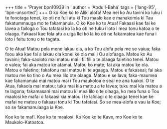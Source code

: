 +++
title = 'Prayer bpn10939 in '
author = 'Abdu'l-Bahá'
tags = ['lang-95', 'bpn-unsorted']
+++
O ko Koe ko te Aliki alofa!  Mea nei ko Au tavini ko luku i te fonotaga tenei, ko oti ne fuli atu ki Tou maalo kae e manakomia ki Tau fakatummauga mo te fakamanuia.  O ko Koe ko te Atua!  Fakaasi kae fai ke lavea a failoga o Tou tafatasi ko la ko oti ne tuku i loto i mea tonu katoa o te olaaga. Fakaasi kae fola atu a uiga llei ko la ko oti ne fakamatea kae funa i loto i feitu tonu o te tagata.

O te Atua!  Matou pela mene lakau ola, a ko Tou alofa pela me se vaiua; faka foou aka kae fai a lakau ola konei ke ola mai i Ou alofaaga.  Matou ko Au tavaini; faka-saoloto mai matou mai i filifili o te olaaga faletino tenei.  Matou e valea; fai aka matou ke atamai.  Matou ko mate; fai aka matou ke ola.  Matou e faletino; fakafonu mai matou ki te agaaga.  Matou e fakaseai; fai aka matou me ko tino o Au mea lilo ote olaaga.  Matou e se lava; faka-maumea kae fakamanuia mai matou mai i Tou maukoloa e seai ne ana tuakoi.  O te Atua, fakaola mai matou; tuku mai kia matou a te lavea; tuku mai kia matou a te lagona; fakamasani mai matou ki mea lilo o te olaaga, ko mea funa o Tou maalosi ke mafai o fakaasi kia matou i te lalolagi o te olaaga tenei kae ke mafai ne matou o fakaasi tonu ki Tou tafatasi.  So se mea-alofa e vau ia Koe; so se fakamanuiaaga ia Koe.

Koe ko te mafi.  Koe ko te maalosi. Ko Koe ko te Kave, mo Koe ko te Maukolo-Katoatoa.
